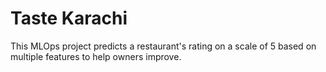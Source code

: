 # Taste Karachi

This MLOps project predicts a restaurant's rating on a scale of 5 based on multiple features to help
owners improve.
